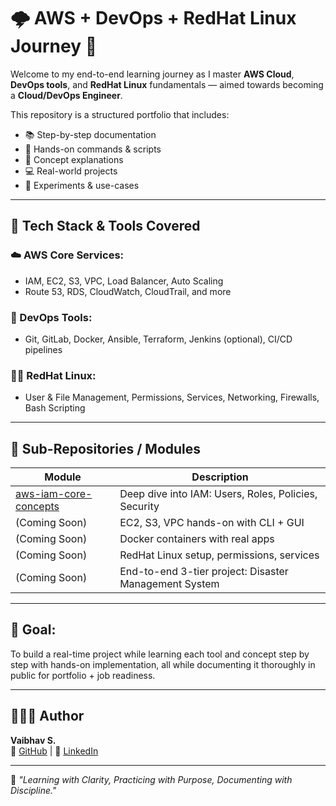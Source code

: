 # 🌩️ AWS + DevOps + RedHat Linux Journey 🚀

Welcome to my end-to-end learning journey as I master **AWS Cloud**, **DevOps tools**, and **RedHat Linux** fundamentals — aimed towards becoming a **Cloud/DevOps Engineer**.

This repository is a structured portfolio that includes:
- 📚 Step-by-step documentation
- 🔧 Hands-on commands & scripts
- 🧠 Concept explanations
- 💻 Real-world projects
- 🧪 Experiments & use-cases

---

## 🧱 Tech Stack & Tools Covered

### ☁️ AWS Core Services:
- IAM, EC2, S3, VPC, Load Balancer, Auto Scaling
- Route 53, RDS, CloudWatch, CloudTrail, and more

### 🧰 DevOps Tools:
- Git, GitLab, Docker, Ansible, Terraform, Jenkins (optional), CI/CD pipelines

### 🧑‍💻 RedHat Linux:
- User & File Management, Permissions, Services, Networking, Firewalls, Bash Scripting

---

## 🔗 Sub-Repositories / Modules

| Module | Description |
|--------|-------------|
| [aws-iam-core-concepts](https://github.com/Vaibhavsp/aws-iam-core-concepts) | Deep dive into IAM: Users, Roles, Policies, Security |
| (Coming Soon) | EC2, S3, VPC hands-on with CLI + GUI |
| (Coming Soon) | Docker containers with real apps |
| (Coming Soon) | RedHat Linux setup, permissions, services |
| (Coming Soon) | End-to-end 3-tier project: Disaster Management System |

---

## 💼 Goal:
To build a real-time project while learning each tool and concept step by step with hands-on implementation, all while documenting it thoroughly in public for portfolio + job readiness.

---

## 👨🏻‍💻 Author
**Vaibhav S.**  
🔗 [GitHub](https://github.com/Vaibhavsp) | 🔗 [LinkedIn](https://www.linkedin.com/in/vaibhav-parekh08/)

---

🧠 *"Learning with Clarity, Practicing with Purpose, Documenting with Discipline."*

